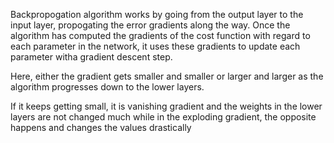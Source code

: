 Backpropogation algorithm works by going from the output layer to the input layer, propogating the error gradients along the way. Once the algorithm has computed the gradients of the cost function with regard to each parameter in the network, it uses these gradients to update each parameter witha gradient descent step.

Here, either the gradient gets smaller and smaller or larger and larger as the algorithm progresses down to the lower layers.

If it keeps getting small, it is vanishing gradient and the weights in the lower layers are not changed much while in the exploding gradient, the opposite happens and changes the values drastically